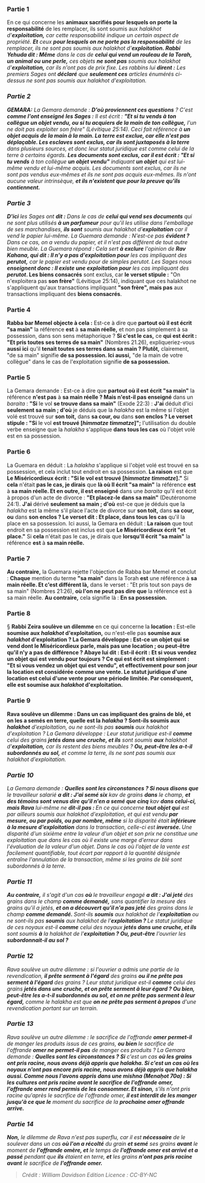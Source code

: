 
### Partie 1
En ce qui concerne les <b>animaux sacrifiés pour lesquels on porte la responsabilité</b> de les remplacer, ils sont</b> soumis aux <i>halakhot</b> d'<b>exploitation,</b> car cette responsabilité indique un certain aspect de propriété. <b>Et</b> ceux <b>pour lesquels on ne porte pas la responsabilité</b> de les remplacer, ils ne sont pas</b> soumis aux <i>halakhot</i> d'<b>exploitation. Rabbi Yehuda dit : Même</b> dans le cas de <b>celui qui vend un rouleau de la Torah, un animal ou une perle,</b> ces objets <b>ne sont pas</b> soumis aux <i>halakhot</i> d'<b>exploitation,</b> car ils n'ont pas de prix fixe. Les rabbins lui <b>dirent :</b> Les premiers Sages ont <b>déclaré</b> que <b>seulement ces</b> articles énumérés ci-dessus ne sont pas soumis aux <i>halakhot</i> d'exploitation.

### Partie 2
<strong>GEMARA:</strong> La Gemara demande : <b>D'où proviennent ces questions</b> ? C'est <b>comme l'ont enseigné les Sages :</b> Il est écrit : <b>"Et si tu vends à ton collègue un objet vendu, ou si tu acquiers de la main de ton collègue,</b> l'un ne doit pas exploiter son frère" (Lévitique 25:14). Ceci fait référence à <b>un objet acquis de la main à la main. La terre est exclue, car elle n'est pas déplaçable. Les esclaves sont exclus, car ils sont juxtaposés à la terre</b> dans plusieurs sources, et donc leur statut juridique est comme celui de la terre à certains égards. <b>Les documents sont exclus, car il est écrit : "Et si tu vends</b> à ton collègue <b>un objet vendu"</b> indiquant <b>un objet</b> qui est</b> lui-même vendu et lui-même acquis. Les documents sont exclus, car ils ne sont pas vendus eux-mêmes et ils ne sont pas acquis eux-mêmes.</b> Ils n'ont aucune valeur intrinsèque, <b>et ils n'existent que pour la preuve qu'ils contiennent.</b>

### Partie 3
<b>D'ici</b> les Sages ont <b>dit :</b> Dans le cas de <b>celui qui vend ses documents</b> qui ne sont plus utilisés <b>à un parfumeur</b> pour qu'il les utilise dans l'emballage de ses marchandises, <b>ils sont</b> soumis aux <i>halakhot</i> d'<b>exploitation</b> car il vend le papier lui-même. La Guemara demande : N'est-ce pas <b>évident ?</b> Dans ce cas, on a vendu du papier, et il n'est pas différent de tout autre bien meuble. La Guemara répond : Cela sert <b>à exclure</b> l'opinion de <b>Rav Kahana, qui dit : Il n'y a pas d'exploitation pour</b> les cas impliquant des <b><i>perutot</i>,</b> car le papier est vendu pour de simples <i>perutot</i>. Les Sages nous <b>enseignent donc : Il existe une exploitation pour</b> les cas impliquant des <b>perutot</i>. Les biens consacrés</b> sont exclus, car <b>le verset stipule :</b> "On n'exploitera pas <b>son frère"</b> (Lévitique 25:14), indiquant que ces halakhot ne s'appliquent qu'aux transactions impliquant <b>"son frère", mais pas</b> aux transactions impliquant des <b>biens consacrés</b>.

### Partie 4
<b>Rabba bar Memel objecte à cela :</b> Est-ce à dire que <b>partout où il est écrit "sa main"</b> la référence <b>est</b> à <b>sa main réelle,</b> et non pas simplement à sa possession, dans son sens métaphorique ? <b>Si c'est le cas,</b> ce <b>qui est écrit : "Et pris toutes ses terres de sa main"</b> (Nombres 21.26), expliqueriez-vous <b>aussi</b> <b>ici</b> qu'il <b>tenait toutes ses terres dans sa main ? Plutôt,</b> clairement, "de sa main" signifie <b>de sa possession. Ici aussi,</b> "de la main de votre collègue" dans le cas de l'exploitation signifie <b>de sa possession.</b>

### Partie 5
La Gemara demande : Est-ce à dire que <b>partout où il est écrit "sa main"</b> la référence <b>n'est pas</b> à <b>sa main réelle ? Mais n'est-il pas enseigné</b> dans un <i>baraita</i> : <b>"Si</b> le vol <b>se trouve dans sa main"</b> (Exode 22:3) : <b>J'ai</b> déduit d'ici <b>seulement sa main ; d'où</b> je déduis que la <i>halakha</i> est la même si l'objet volé est trouvé sur <b>son toit,</b> dans <b>sa cour, ou</b> dans <b>son enclos ? Le verset stipule : "Si</b> le vol <b>est trouvé [<i>himmatze timmatze</i>]";</b> l'utilisation du double verbe enseigne que la <i>halakha</i> s'applique <b>dans tous les cas</b> où l'objet volé est en sa possession.

### Partie 6
La Guemara en déduit : La <i>halakha</i> s'applique si l'objet volé est trouvé en sa possession, et cela inclut tout endroit en sa possession. <b>La raison</b> est que <b>Le Miséricordieux écrit : "Si le vol est trouvé [<i>himmatze timmatze</i>]."</b> Si <b>cela</b> n'était <b>pas le cas, je dirais</b> que <b>là où Il écrit "sa main"</b> la référence <b>est</b> à <b>sa main réelle. Et en outre, il est enseigné</b> dans une <i>baraita</i> qu'il est écrit à propos d'un acte de divorce : <b>"Et placez-le dans sa main"</b> (Deutéronome 24:1). <b>J'ai</b> dérivé <b>seulement sa main ; d'où</b> est-ce que je déduis que la <i>halakha</i> est la même s'il place l'acte de divorce sur <b>son toit,</b> dans <b>sa cour, ou</b> dans <b>son enclos ? Le verset dit : Et place, dans tous les cas</b> qu'il la place en sa possession. Ici aussi, la Gemara en déduit : <b>La raison</b> que tout endroit en sa possession est inclus est que <b>Le Miséricordieux écrit "et place."</b> Si <b>cela</b> n'était pas le cas, je dirais</b> que <b>lorsqu'Il écrit "sa main"</b> la référence <b>est</b> à <b>sa main réelle.</b>

### Partie 7
<b>Au contraire,</b> la Guemara rejette l'objection de Rabba bar Memel et conclut : <b>Chaque</b> mention du terme <b>"sa main"</b> dans la Torah <b>est</b> une référence à <b>sa main réelle. Et c'est différent là,</b> dans le verset : "Et pris tout son pays de sa main" (Nombres 21:26), <b>où l'on ne peut pas dire que</b> la référence est à sa main réelle. <b>Au contraire,</b> cela signifie là : <b>En sa possession.</b>

### Partie 8
§ <b>Rabbi Zeira soulève un dilemme</b> en ce qui concerne la <b>location :</b> Est-elle <b>soumise <b>aux</b> <i>halakhot</i> d'exploitation,</b> ou n'est-elle pas <b>soumise <b>aux <i>halakhot</i> d'exploitation ?</b> La Gemara développe : Est-ce <b>un objet qui se vend</b> dont <b>le Miséricordieux parle, mais pas une location ; ou peut-être</b> qu'il n'y a <b>pas de différence ? Abaye lui dit : Est-il écrit :</b> Et si vous vendez <b>un objet qui est vendu pour toujours ?</b> Ce qui <b>est écrit</b> est <b>simplement :</b> "Et si vous vendez <b>un objet qui est vendu", et effectivement pour son jour</b> la location <b>est</b> considérée comme <b>une vente.</b> Le statut juridique d'une location est celui d'une vente pour une période limitée. Par conséquent, elle est soumise aux <i>halakhot</i> d'exploitation.

### Partie 9
<b>Rava soulève un dilemme :</b> Dans un cas impliquant des grains de <b>blé</b>, <b>et on les a semés en terre, quelle est</b> la <i>halakha</i> ? Sont-ils <b>soumis</b> aux <i>halakhot</b> d'exploitation, ou</b> ne sont-ils pas <b>soumis</b> aux <i>halakhot</i> d'exploitation ?</b> La Gemara développe : Leur statut juridique est-il <b>comme</b> celui des grains <b>jetés dans une cruche, et ils</b> sont soumis <b>aux</b> <i>halakhot</i> d'<b>exploitation,</b> car ils restent des biens meubles ? <b>Ou, peut-être les a-t-il subordonnés au sol,</b> et comme la terre, ils ne sont pas soumis aux <i>halakhot</i> d'exploitation.

### Partie 10
La Gemara demande : <b>Quelles sont les circonstances ? Si nous disons que</b> le travailleur salarié <b>a dit : J'ai semé six</b> <i>kav</i> de grains <b>dans</b> le champ, <b>et des témoins sont venus dire qu'il n'en a semé que cinq</b> <i>kav</i> <b>dans celui-ci, mais Rava</b> lui-même ne <b>dit-il pas : </b> En ce qui concerne <b>tout objet qui</b> est par ailleurs soumis aux <i>halakhot</i> d'exploitation, et qui est vendu <b>par mesure, ou par poids, ou par nombre, même</b> si la disparité était <b>inférieure à la mesure d'exploitation</b> dans la transaction, celle-ci est <b>inversée. </b> Une disparité d'un sixième entre la valeur d'un objet et son prix ne constitue une exploitation que dans les cas où il existe une marge d'erreur dans l'évaluation de la valeur d'un objet. Dans le cas où l'objet de la vente est facilement quantifiable, tout écart par rapport à la quantité désignée entraîne l'annulation de la transaction, même si les grains de blé sont subordonnés à la terre.

### Partie 11
<b>Au contraire,</b> il s'agit d'un cas <b>où</b> le travailleur engagé <b>a dit : J'ai jeté</b> des grains dans le champ <b>comme demandé,</b> sans quantifier la mesure des grains qu'il a jetés, <b>et on a découvert qu'il n'a pas jeté</b> des grains dans le champ <b>comme demandé. </b> Sont-ils <b>soumis</b> aux <i>halakhot</b> de l'<b>exploitation</b> ou ne sont-ils pas <b>soumis</b> aux <i>halakhot</b> de l'<b>exploitation ? </b> Le statut juridique de ces noyaux est-il <b>comme</b> celui des noyaux <b>jetés dans une cruche, et ils</b> sont soumis <b>à</b> la <i>halakhot</i> de l'<b>exploitation ? Ou, peut-être</b> l'ouvrier les <b>subordonnait-il au sol ?</b>

### Partie 12
Rava soulève un autre dilemme : si l'ouvrier a admis une partie de la revendication, <b>il prête serment à l'égard</b> des grains <b>ou</b> <b>il ne prête pas serment à l'égard</b> des grains ? Leur statut juridique est-il <b>comme</b> celui des grains <b>jetés dans une cruche, et on prête serment à leur égard ? Ou bien, peut-être les a-t-il subordonnés au sol, et on ne prête pas serment à leur égard,</b> comme le <i>halakha</i> est que <b>on ne prête pas serment à propos</b> d'une revendication portant sur un terrain.

### Partie 13
Rava soulève un autre dilemme : le sacrifice de l'offrande <b><i>omer</i> permet-il</b> de manger les produits issus de ces grains, <b>ou bien</b> le sacrifice de l'offrande <b><i>omer</i> ne permet-il pas</b> de manger ces produits ? La Gemara demande : <b>Quelles sont les circonstances ? Si</b> c'est un cas <b>où les grains <b>ont pris racine, nous</b> avons déjà <b>appris</b> que <i>halakha</i>. <b>Si</b> c'est un cas <b>où</b> les noyaux <b>n'ont pas</b> encore <b>pris racine, nous</b> avons déjà <b>appris</b> que <i>halakha</i> aussi. <b>Comme nous l'avons appris</b> dans une mishna (<i>Menaḥot</i> 70a) : <b>Si</b> les cultures <b>ont pris racine avant</b> le sacrifice de <b>l'offrande <i>omer</i>,</b> l'offrande <b><i>omer</i> rend permis</b> de les consommer. Et sinon,</b> s'ils n'ont pris racine qu'après le sacrifice de l'offrande <i>omer</i>, <b>il est interdit de les manger jusqu'à ce que le</b> moment du sacrifice de la <b>prochaine <i>omer</i> offrande arrive.</b>

### Partie 14
<b>Non,</b> le dilemme de Rava n'est pas superflu, car il est <b>nécessaire</b> de le soulever dans un cas <b>où l'on a récolté</b> du grain <b>et semé</b> ses grains <b>avant</b> le moment de <b>l'offrande <i>omère</i>, et</b> le temps de <b>l'offrande <i>omer</i> est arrivé et a passé</b> pendant que <b>ils</b> étaient en terre, <b>et</b> les grains <b>n'ont pas pris racine avant</b> le sacrifice de <b>l'offrande <i>omer</i>. </b>

>Crédit : William Davidson Edition
>Licence : CC-BY-NC